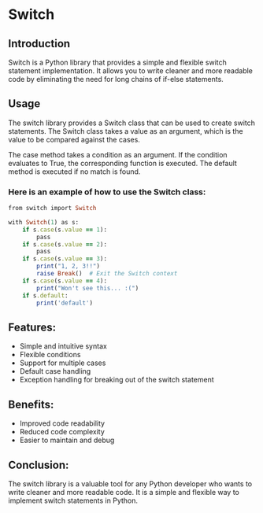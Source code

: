 # Switch

## Introduction

Switch is a Python library that provides a simple and flexible switch statement implementation. It allows you to write cleaner and more readable code by eliminating the need for long chains of if-else statements.

## Usage
The switch library provides a Switch class that can be used to create switch statements. The Switch class takes a value as an argument, which is the value to be compared against the cases.

The case method takes a condition as an argument. If the condition evaluates to True, the corresponding function is executed. The default method is executed if no match is found.

### Here is an example of how to use the Switch class:
```rb
from switch import Switch

with Switch(1) as s:
    if s.case(s.value == 1):
        pass
    if s.case(s.value == 2):
        pass
    if s.case(s.value == 3):
        print("1, 2, 3!!")
        raise Break()  # Exit the Switch context
    if s.case(s.value == 4):
        print("Won't see this... :(")
    if s.default:
        print('default')
```

## Features:
  - Simple and intuitive syntax
  - Flexible conditions
  - Support for multiple cases
  - Default case handling
  - Exception handling for breaking out of the switch statement
  
## Benefits:
  - Improved code readability
  - Reduced code complexity
  - Easier to maintain and debug
  
## Conclusion:
The switch library is a valuable tool for any Python developer who wants to write cleaner and more readable code. It is a simple and flexible way to implement switch statements in Python.
